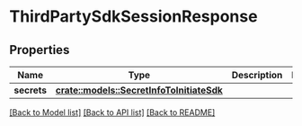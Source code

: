 # ThirdPartySdkSessionResponse

## Properties

Name | Type | Description | Notes
------------ | ------------- | ------------- | -------------
**secrets** | [**crate::models::SecretInfoToInitiateSdk**](SecretInfoToInitiateSdk.md) |  | 

[[Back to Model list]](../README.md#documentation-for-models) [[Back to API list]](../README.md#documentation-for-api-endpoints) [[Back to README]](../README.md)


